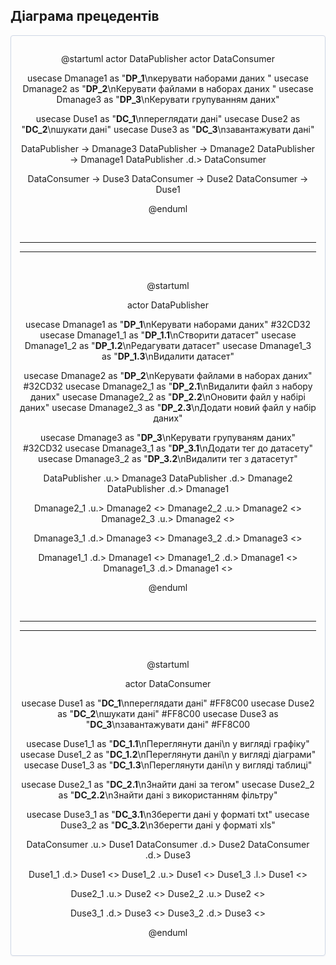 </center>

 ## Дiаграма прецедентiв


<center style="
    border-radius:4px;
    border: 1px solid #cfd7e6;
    box-shadow: 0 1px 3px 0 rgba(89,105,129,.05), 0 1px 1px 0 rgba(0,0,0,.025);
    padding: 1em;"
>


@startuml
  actor DataPublisher
  actor DataConsumer
  
  usecase Dmanage1 as "<b>DP_1</b>\nкерувати наборами даних "
  usecase Dmanage2 as "<b>DP_2</b>\nКерувати файлами в наборах даних "
  usecase Dmanage3 as "<b>DP_3</b>\nКерувати групуванням даних"


  usecase Duse1 as "<b>DC_1</b>\nпереглядати данi"
  usecase Duse2 as "<b>DC_2</b>\nшукати данi"
  usecase Duse3 as "<b>DC_3</b>\nзавантажувати данi"
  
  DataPublisher -> Dmanage3
  DataPublisher -> Dmanage2
  DataPublisher -> Dmanage1
  DataPublisher .d.> DataConsumer
 
  
  DataConsumer -> Duse3
  DataConsumer -> Duse2
  DataConsumer -> Duse1
  

  
@enduml

$~~~~~~~~~~~~$
___
___
$~~~~~~~~~~~~$

@startuml

  actor DataPublisher
  
  usecase Dmanage1 as "<b>DP_1</b>\nКерувати наборами даних" #32CD32
  usecase Dmanage1_1 as "<b>DP_1.1</b>\nСтворити датасет"
  usecase Dmanage1_2 as "<b>DP_1.2</b>\nРедагувати датасет"
  usecase Dmanage1_3 as "<b>DP_1.3</b>\nВидалити датасет"



  usecase Dmanage2 as "<b>DP_2</b>\nКерувати файлами в наборах даних" #32CD32
  usecase Dmanage2_1 as "<b>DP_2.1</b>\nВидалити файл з набору даних"
  usecase Dmanage2_2 as "<b>DP_2.2</b>\nОновити файл у набірі даних"
  usecase Dmanage2_3 as "<b>DP_2.3</b>\nДодати новий файл у набір даних"


  usecase Dmanage3 as "<b>DP_3</b>\nКерувати групуваням даних" #32CD32
  usecase Dmanage3_1 as "<b>DP_3.1</b>\nДодати тег до датасету"
  usecase Dmanage3_2 as "<b>DP_3.2</b>\nВидалити тег з датасетут"
 
  

  DataPublisher .u.> Dmanage3
  DataPublisher .d.> Dmanage2
  DataPublisher .d.> Dmanage1

  Dmanage2_1 .u.> Dmanage2 <<extends>>
  Dmanage2_2 .u.> Dmanage2 <<extends>>
  Dmanage2_3 .u.> Dmanage2 <<extends>>

  Dmanage3_1 .d.> Dmanage3 <<extends>>
  Dmanage3_2 .d.> Dmanage3 <<extends>>


  Dmanage1_1 .d.> Dmanage1 <<extends>>
  Dmanage1_2 .d.> Dmanage1 <<extends>>
  Dmanage1_3 .d.> Dmanage1 <<extends>>

          

  
@enduml

$~~~~~~~~~~~~$
___
___
$~~~~~~~~~~~~$

@startuml

actor DataConsumer
  
  usecase Duse1 as "<b>DC_1</b>\nпереглядати данi" #FF8C00
  usecase Duse2 as "<b>DC_2</b>\nшукати данi" #FF8C00
  usecase Duse3 as "<b>DC_3</b>\nзавантажувати данi" #FF8C00
  
  usecase Duse1_1 as "<b>DC_1.1</b>\nПереглянути дані\n у вигляді графіку"
  usecase Duse1_2 as "<b>DC_1.2</b>\nПереглянути дані\n у вигляді діаграми"
  usecase Duse1_3 as "<b>DC_1.3</b>\nПереглянути дані\n у вигляді таблиці"
  
  usecase Duse2_1 as "<b>DC_2.1</b>\nЗнайти дані за тегом"
  usecase Duse2_2 as "<b>DC_2.2</b>\nЗнайти дані з використанням фільтру"
  
  usecase Duse3_1 as "<b>DC_3.1</b>\nЗберегти дані у форматі txt"
  usecase Duse3_2 as "<b>DC_3.2</b>\nЗберегти дані у форматі xls"

  
  


 
  

  DataConsumer .u.> Duse1
  DataConsumer .d.> Duse2
  DataConsumer .d.> Duse3
  
  Duse1_1 .d.> Duse1 <<extends>>
  Duse1_2 .u.> Duse1 <<extends>>
  Duse1_3 .l.> Duse1 <<extends>>

  Duse2_1 .u.> Duse2 <<extends>>
  Duse2_2 .u.> Duse2 <<extends>>

  Duse3_1 .d.> Duse3 <<extends>>
  Duse3_2 .d.> Duse3 <<extends>>





  
@enduml

</center>


